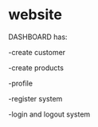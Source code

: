 # website


DASHBOARD has:


-create customer 


-create products
 
 
 
 
-profile



-register system





-login and logout system
